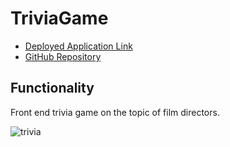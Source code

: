 # TriviaGame

* [Deployed Application Link](https://filmtrivia.herokuapp.com/)
* [GitHub Repository](https://github.com/colinmcdaniel/TriviaGame)

## Functionality

Front end trivia game on the topic of film directors.

![trivia](https://cloud.githubusercontent.com/assets/18273101/21715434/4f2d19f4-d3b9-11e6-9e50-34bd92953198.gif)

